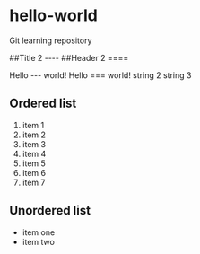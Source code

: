 # hello-world
Git learning repository

##Title 2 ----
##Header 2 ====

Hello --- world!
Hello === world!
string 2
string 3

## Ordered list
1. item 1
1. item 2
1. item 3
1. item 4
1. item 5
1. item 6
1. item 7

## Unordered list
* item one
* item two